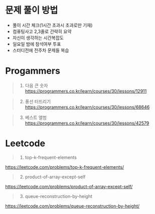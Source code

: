 # 문제 풀이 방법

- 풀이 시간 체크(1시간 초과시 초과로만 기재)
- 컴퓨팅사고 2,3줄로 간략히 요약
- 자신이 생각하는 시간복잡도
- 일요일 밤에 참석여부 투표 
- 스터디전에 전주차 문제들 복습

# Progammers

> 1. 다음 큰 숫자
https://programmers.co.kr/learn/courses/30/lessons/12911

> 2. 풍선 터뜨리기
https://programmers.co.kr/learn/courses/30/lessons/68646

> 3. 베스트 앨범
https://programmers.co.kr/learn/courses/30/lessons/42579

# Leetcode 

> 1. top-k-frequent-elements

https://leetcode.com/problems/top-k-frequent-elements/

> 2. product-of-array-except-self

https://leetcode.com/problems/product-of-array-except-self/

> 3. queue-reconstruction-by-height

https://leetcode.com/problems/queue-reconstruction-by-height/
